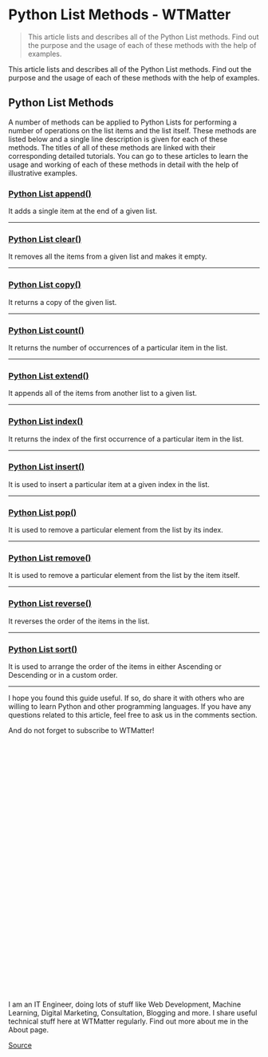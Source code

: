 # Python List Methods - WTMatter

> This article lists and describes all of the Python List methods. Find out the purpose and the usage of each of these methods with the help of examples.

This article lists and describes all of the Python List methods. Find out the purpose and the usage of each of these methods with the help of examples.

Python List Methods
-------------------

A number of methods can be applied to Python Lists for performing a number of operations on the list items and the list itself. These methods are listed below and a single line description is given for each of these methods. The titles of all of these methods are linked with their corresponding detailed tutorials. You can go to these articles to learn the usage and working of each of these methods in detail with the help of illustrative examples.

### [Python List append()](https://wtmatter.com/python-list-append/)

It adds a single item at the end of a given list.

* * *

### [Python List clear()](https://wtmatter.com/python-list-clear/)

It removes all the items from a given list and makes it empty.

* * *

### [Python List copy()](https://wtmatter.com/python-list-copy/)

It returns a copy of the given list.

* * *

### [Python List count()](https://wtmatter.com/python-list-count/)

It returns the number of occurrences of a particular item in the list.

* * *

### [Python List extend()](https://wtmatter.com/python-list-extend/)

It appends all of the items from another list to a given list.

* * *

### [Python List index()](https://wtmatter.com/python-list-index/)

It returns the index of the first occurrence of a particular item in the list.

* * *

### [Python List insert()](https://wtmatter.com/python-list-insert/)

It is used to insert a particular item at a given index in the list.

* * *

### [Python List pop()](https://wtmatter.com/python-list-pop/)

It is used to remove a particular element from the list by its index.

* * *

### [Python List remove()](https://wtmatter.com/python-list-remove/)

It is used to remove a particular element from the list by the item itself.

* * *

### [Python List reverse()](https://wtmatter.com/python-list-reverse/)

It reverses the order of the items in the list.

* * *

### [Python List sort()](https://wtmatter.com/python-list-sort/)

It is used to arrange the order of the items in either Ascending or Descending or in a custom order.

* * *

I hope you found this guide useful. If so, do share it with others who are willing to learn Python and other programming languages. If you have any questions related to this article, feel free to ask us in the comments section.

And do not forget to subscribe to WTMatter!

![](data:image/svg+xml,%3Csvg%20viewBox%3D%220%200%2090%2090%22%20xmlns%3D%22http%3A%2F%2Fwww.w3.org%2F2000%2Fsvg%22%3E%3C%2Fsvg%3E)

I am an IT Engineer, doing lots of stuff like Web Development, Machine Learning, Digital Marketing, Consultation, Blogging and more. I share useful technical stuff here at WTMatter regularly. Find out more about me in the About page.


[Source](https://wtmatter.com/python-list-methods/#Python_List_append)